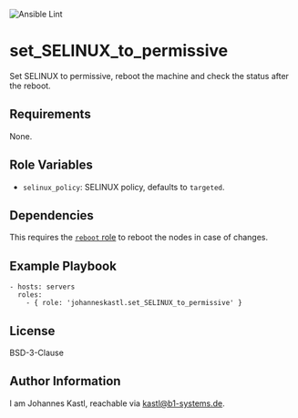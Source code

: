 ![Ansible Lint](https://github.com/johanneskastl/ansible-role-set_SELINUX_to_permissive/workflows/Ansible%20Lint/badge.svg)

set_SELINUX_to_permissive
=========

Set SELINUX to permissive, reboot the machine and check the status after the reboot. 

Requirements
------------

None.

Role Variables
--------------

- `selinux_policy`: SELINUX policy, defaults to `targeted`.

Dependencies
------------

This requires the [`reboot` role](https://github.com/johanneskastl/ansible-role-reboot) to reboot the nodes in case of changes.

Example Playbook
----------------

    - hosts: servers
      roles:
        - { role: 'johanneskastl.set_SELINUX_to_permissive' }

License
-------

BSD-3-Clause

Author Information
------------------

I am Johannes Kastl, reachable via kastl@b1-systems.de.
